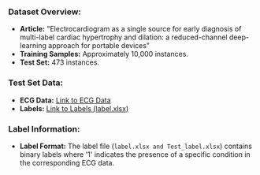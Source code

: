### Dataset Overview:
- **Article:** "Electrocardiogram as a single source for early diagnosis of multi-label cardiac hypertrophy and dilation: a reduced-channel deep-learning approach for portable devices"
- **Training Samples:** Approximately 10,000 instances.
- **Test Set:** 473 instances.

### Test Set Data:
- **ECG Data:** [Link to ECG Data](http://gofile.me/6RNPm/WNjIdJJ2Z)
- **Labels:** [Link to Labels (label.xlsx)](http://gofile.me/6RNPm/jWxUtTS3a)

### Label Information:
- **Label Format:** The label file (`label.xlsx and Test_label.xlsx`) contains binary labels where '1' indicates the presence of a specific condition in the corresponding ECG data.
